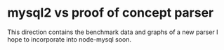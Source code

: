 # mysql2 vs proof of concept parser

This direction contains the benchmark data and graphs of a new parser I hope
to incorporate into node-mysql soon.

